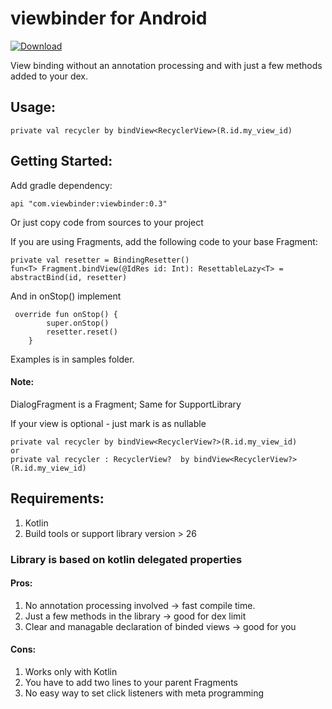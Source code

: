 # viewbinder for Android

[ ![Download](https://api.bintray.com/packages/dmitrii/viewbinder/viewbinder/images/download.svg) ](https://bintray.com//dmitrii/viewbinder/viewbinder/_latestVersion)

View binding without an annotation processing and with just a few methods added to your dex.

## Usage:
```
private val recycler by bindView<RecyclerView>(R.id.my_view_id)
```

## Getting Started:

Add gradle dependency:
```
api "com.viewbinder:viewbinder:0.3"
```
Or just copy code from sources to your project

If you are using Fragments, add the following code to your base Fragment:
```
private val resetter = BindingResetter()
fun<T> Fragment.bindView(@IdRes id: Int): ResettableLazy<T> = abstractBind(id, resetter)
```

And in onStop() implement
```
 override fun onStop() {
        super.onStop()
        resetter.reset()
    }
```
Examples is in  samples folder.

#### Note:
DialogFragment is a Fragment;
Same for SupportLibrary

If your view is optional - just mark is as nullable

```
private val recycler by bindView<RecyclerView?>(R.id.my_view_id)
or
private val recycler : RecyclerView?  by bindView<RecyclerView?>(R.id.my_view_id)
```

## Requirements:
1. Kotlin
2. Build tools or support library version > 26


### Library is based on kotlin delegated properties
#### Pros:
1. No annotation processing involved -> fast compile time.
2. Just a few methods in the library -> good for dex limit
3. Clear and managable declaration of binded views -> good for you

#### Cons:
1. Works only with Kotlin
2. You have to add two lines to your parent Fragments
3. No easy way to set click listeners with meta programming
